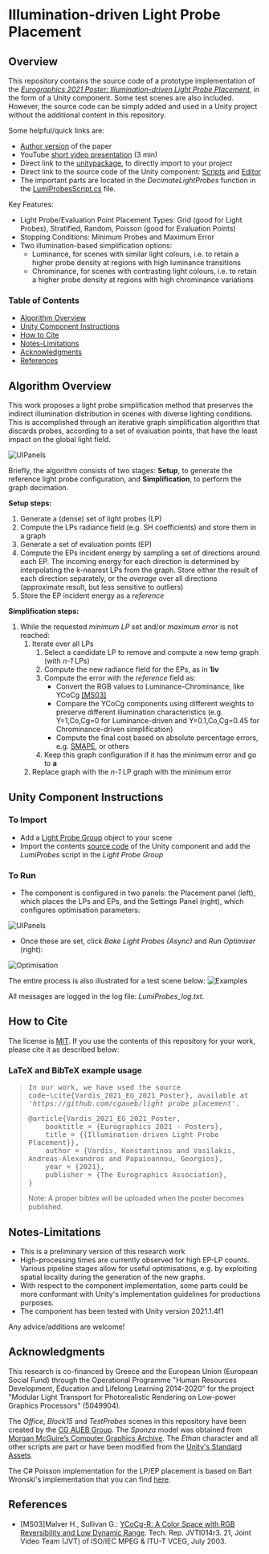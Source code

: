 # Illumination-driven Light Probe Placement

## Overview
This repository contains the source code of a prototype implementation of the *[Eurographics 2021 Poster: Illumination-driven Light Probe Placement](https://diglib.eg.org/handle/10.2312/egp20211026)*, in the form of a Unity component. Some test scenes are also included. However, the source code can be simply added and used in a Unity project without the additional content in this repository.

Some helpful/quick links are:
- [Author version](https://kostasvardis.com/files/research/Illumination-driven%20Light%20Probe%20Placement%20-%20Author%20version.pdf) of the paper
- YouTube [short video presentation](https://www.youtube.com/watch?v=n3ACAjlhgJQ) (3 min)
- Direct link to the [unitypackage](unitypackage/lumiprobes.unitypackage), to directly import to your project 
- Direct link to the source code of the Unity component: [Scripts](Light%20Probes/Assets/Scripts/LumiProbes) and [Editor](Light%20Probes/Assets/Editor/LumiProbesEditor.cs)
- The important parts are located in the *DecimateLightProbes* function in the [LumiProbesScript.cs](Light%20Probes/Assets/Scripts/LumiProbes/LumiProbesScript.cs) file.

Key Features:
- Light Probe/Evaluation Point Placement Types: Grid (good for Light Probes), Stratified, Random, Poisson (good for Evaluation Points)
- Stopping Conditions: Minimum Probes and Maximum Error
- Two illumination-based simplification options:
    - Luminance, for scenes with similar light colours, i.e. to retain a higher probe density at regions with high luminance transitions
    - Chrominance, for scenes with contrasting light colours, i.e. to retain a higher probe density at regions with high chrominance variations

### Table of Contents

- [Algorithm Overview](#Algorithm-Overview)
- [Unity Component Instructions](#Unity-Component-Instructions)
- [How to Cite](#How-to-Cite)
- [Notes-Limitations](#Notes-Limitations)
- [Acknowledgments](#Acknowledgments)
- [References](#References)

## Algorithm Overview
This work proposes a light probe simplification method that preserves the indirect illumination distribution in scenes with diverse lighting conditions. This is accomplished through an iterative graph simplification algorithm that discards probes, according to a set of evaluation points, that have the least impact on the global light field.

![UIPanels](figures/pipeline_horizontal.svg)

Briefly, the algorithm consists of two stages: **Setup**, to generate the reference light probe configuration, and **Simplification**, to perform the graph decimation.

**Setup steps:**
1. Generate a (dense) set of light probes (LP)
2. Compute the LPs radiance field (e.g. SH coefficients) and store them in a graph
3. Generate a set of evaluation points (EP)
4. Compute the EPs incident energy by sampling a set of directions around each EP. The incoming energy for each direction is determined by interpolating the k-nearest LPs from the graph. Store either the result of each direction separately, or the *average* over all directions (approximate result, but less sensitive to outliers)
5. Store the EP incident energy as a *reference*
  
**Simplification steps:**
1. While the requested *minimum LP* set and/or *maximum error* is not reached:
    1. Iterate over all LPs
        1. Select a candidate LP to remove and compute a new temp graph (with *n-1* LPs)
        2. Compute the new radiance field for the EPs, as in **1iv**
        3. Compute the error with the *reference* field as:
            - Convert the RGB values to Luminance-Chrominance, like YCoCg [[MS03]](#[MS03])
            - Compare the YCoCg components using different weights to preserve different illumination characteristics (e.g. Y=1,Co,Cg=0 for Luminance-driven and Y=0.1,Co,Cg=0.45 for Chrominance-driven simplification)
            - Compute the final cost based on absolute percentage errors, e.g. [SMAPE](https://en.wikipedia.org/wiki/Symmetric_mean_absolute_percentage_error), or others
        4. Keep this graph configuration if it has the minimum error and go to **a**
    2. Replace graph with the *n-1* LP graph with the minimum error


## Unity Component Instructions

### To Import
- Add a [Light Probe Group](https://docs.unity3d.com/Manual/AssetPackagesCreate.html) object to your scene
- Import the contents [source code](Light%20Probes/Assets/Scripts) of the Unity component and add the *LumiProbes* script in the *Light Probe Group*

### To Run
- The component is configured in two panels: the Placement panel  (left), which places the LPs and EPs, and the Settings Panel (right), which configures optimisation parameters:
  
![UIPanels](figures/UIpanels.png)

- Once these are set, click *Bake Light Probes (Async)* and *Run Optimiser* (right):

![Optimisation](figures/optimiser_results.png)

The entire process is also illustrated for a test scene below:
![Examples](figures/examples.png)

All messages are logged in the log file: *LumiProbes_log.txt*.

## How to Cite
The license is [MIT](LICENSE). If you use the contents of this repository for your work, please cite it as described below:

### LaTeX and BibTeX example usage

<blockquote>
<pre style="white-space:pre-wrap;">
In our work, we have used the source code~\cite{Vardis_2021_EG_2021_Poster}, available at <em>'https://github.com/cgaueb/light_probe_placement'</em>.
</pre>

<pre style="white-space:pre-wrap;">
@article{Vardis_2021_EG_2021_Poster,
    booktitle = {Eurographics 2021 - Posters},
    title = {{Illumination-driven Light Probe Placement}},
    author = {Vardis, Konstantinos and Vasilakis, Andreas-Alexandros and Papaioannou, Georgios},
    year = {2021},
    publisher = {The Eurographics Association},
}
</pre>
Note: A proper bibtex will be uploaded when the poster becomes published.
</blockquote>

## Notes-Limitations

- This is a preliminary version of this research work
- High-processing times are currently observed for high EP-LP counts. Various pipeline stages allow for useful optimisations, e.g. by exploiting spatial locality during the generation of the new graphs.
- With respect to the component implementation, some parts could be more conformant with Unity's implementation guidelines for productions purposes.
- The component has been tested with Unity version 2021.1.4f1

Any advice/additions are welcome!

## Acknowledgments
This research is co-financed by Greece and the European Union (European Social Fund) through the Operational Programme "Human Resources Development, Education and Lifelong Learning 2014-2020" for the project "Modular Light Transport for Photorealistic Rendering on Low-power Graphics Processors" (5049904).

The *Office*, *Block15* and *TestProbes* scenes in this repository have been created by the [CG AUEB Group](http://graphics.cs.aueb.gr). The *Sponza* model was obtained from [Morgan McGuire’s Computer Graphics Archive](https://casual-effects.com/data). The *Ethan* character and all other scripts are part or have been modified from the [Unity's Standard Assets](https://assetstore.unity.com/packages/essentials/asset-packs/standard-assets-for-unity-2018-4-32351).

The C# Poisson implementation for the LP/EP placement is based on Bart Wronski's implementation that you can find [here](https://github.com/bartwronski/PoissonSamplingGenerator).

## References

- <a name="[MS03]">[MS03]</a>Malver H., Sullivan G.: [YCoCg-R: A Color Space with RGB Reversibility and Low Dynamic Range](https://www.microsoft.com/en-us/research/publication/ycocg-r-a-color-space-with-rgb-reversibility-and-low-dynamic-range/). Tech. Rep. JVTI014r3. 21, Joint Video Team (JVT) of ISO/IEC MPEG & ITU-T VCEG, July 2003.
